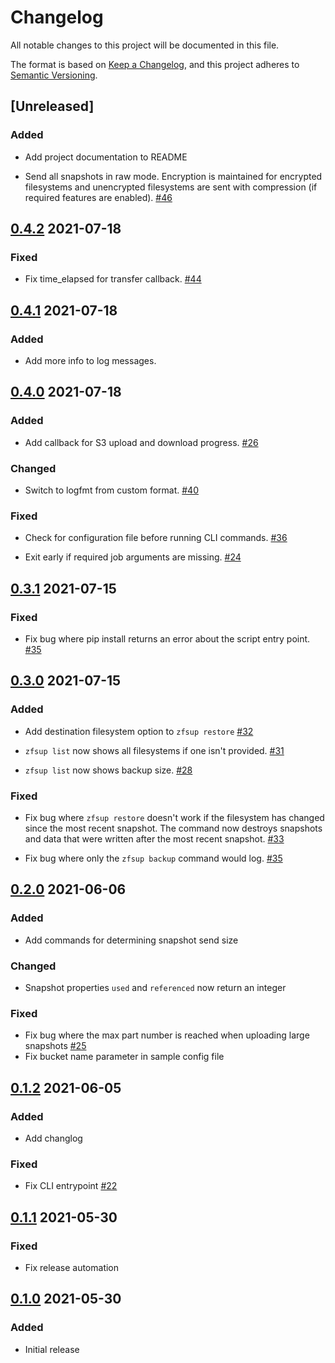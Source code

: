# Changelog

All notable changes to this project will be documented in this file.

The format is based on [Keep a Changelog](https://keepachangelog.com/en/1.0.0/),
and this project adheres to [Semantic Versioning](https://semver.org/spec/v2.0.0.html).

## [Unreleased]

### Added

- Add project documentation to README

- Send all snapshots in raw mode. Encryption is maintained for encrypted 
  filesystems and unencrypted filesystems are sent with compression (if 
  required features are enabled).
[#46](https://github.com/ddebeau/zfs_uploader/issues/46)

## [0.4.2](https://github.com/ddebeau/zfs_uploader/compare/0.4.1...0.4.2) 2021-07-18

### Fixed

- Fix time_elapsed for transfer callback.
[#44](https://github.com/ddebeau/zfs_uploader/issues/44)

## [0.4.1](https://github.com/ddebeau/zfs_uploader/compare/0.4.0...0.4.1) 2021-07-18

### Added

- Add more info to log messages.

## [0.4.0](https://github.com/ddebeau/zfs_uploader/compare/0.3.1...0.4.0) 2021-07-18

### Added

- Add callback for S3 upload and download progress.
[#26](https://github.com/ddebeau/zfs_uploader/issues/26)

### Changed

- Switch to logfmt from custom format. 
[#40](https://github.com/ddebeau/zfs_uploader/issues/40)
  
### Fixed

- Check for configuration file before running CLI commands.
[#36](https://github.com/ddebeau/zfs_uploader/issues/36)
  
- Exit early if required job arguments are missing.
[#24](https://github.com/ddebeau/zfs_uploader/issues/24)

## [0.3.1](https://github.com/ddebeau/zfs_uploader/compare/0.3.0...0.3.1) 2021-07-15
  
### Fixed
  
- Fix bug where pip install returns an error about the script entry point. 
[#35](https://github.com/ddebeau/zfs_uploader/issues/38)

## [0.3.0](https://github.com/ddebeau/zfs_uploader/compare/0.2.0...0.3.0) 2021-07-15

### Added

- Add destination filesystem option to `zfsup restore` 
[#32](https://github.com/ddebeau/zfs_uploader/issues/32)
  
- `zfsup list` now shows all filesystems if one isn't provided. 
[#31](https://github.com/ddebeau/zfs_uploader/issues/31)
 
- `zfsup list` now shows backup size. 
[#28](https://github.com/ddebeau/zfs_uploader/issues/28)
  
### Fixed

- Fix bug where `zfsup restore` doesn't work if the filesystem has changed 
  since the most recent snapshot. The command now destroys snapshots and 
  data that were written after the most recent snapshot. 
[#33](https://github.com/ddebeau/zfs_uploader/issues/33)
  
- Fix bug where only the `zfsup backup` command would log. 
[#35](https://github.com/ddebeau/zfs_uploader/issues/35)
  
## [0.2.0](https://github.com/ddebeau/zfs_uploader/compare/0.1.2...0.2.0) 2021-06-06

### Added

- Add commands for determining snapshot send size

### Changed

- Snapshot properties `used` and `referenced` now return an integer

### Fixed

- Fix bug where the max part number is reached when uploading large snapshots 
[#25](https://github.com/ddebeau/zfs_uploader/issues/25)
- Fix bucket name parameter in sample config file

## [0.1.2](https://github.com/ddebeau/zfs_uploader/compare/0.1.1...0.1.2) 2021-06-05

### Added

- Add changlog

### Fixed

- Fix CLI entrypoint [#22](https://github.com/ddebeau/zfs_uploader/issues/22)

## [0.1.1](https://github.com/ddebeau/zfs_uploader/compare/0.1.0...0.1.1) 2021-05-30

### Fixed

- Fix release automation

## [0.1.0](https://github.com/ddebeau/zfs_uploader/releases/tag/0.1.0) 2021-05-30

### Added

- Initial release
